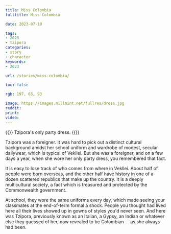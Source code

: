 ```yaml
---
title: Miss Colombia
fulltitle: Miss Colombia

date: 2023-07-10

tags:
- 2023
- tzipora
categories:
- story
- character
keywords:
- 2023

url: /stories/miss-colombia/

toc: false

rgb: 197, 63, 93

image: https://images.millmint.net/fullres/dress.jpg
reddit:
print:
video:
---
```

{{<hint caption>}}
Tzipora's only party dress.
{{</hint>}}

Tzipora was a foreigner. It was hard to pick out a distinct cultural background amidst her school uniform and wardrobe of modest, secular dailywear, which is typical of Vekllei. But she was a foreigner, and on a few days a year, when she wore her only party dress, you remembered that fact.

It is easy to lose track of who comes from where in Vekllei. About half of people were born overseas, and the other half have history in one of a dozen scattered republics that make up the country. It is a deeply multicultural society, a fact which is treasured and protected by the Commonwealth government.

At school, they wore the same uniforms every day, which made seeing your classmates at the end-of-term formal a shock. People you thought had lived here all their lives showed up in gowns of styles you'd never seen. And here was Tzipora, previously known as an Italian, a Gypsy, an Indian or whatever else they guessed of her, now revealed to be Colombian -- as she always had been.

<!--In general, the centralisation of textiles and clothing manufacturers in Vekllei has had the effect of obscuring ethnicity. The Commonwealth has no common race, language or culture. Instead, it is a country by values and circumstance. This is a market that offers everyone basically the same department stores with the same styles of clothes, whether your family has been here for two weeks or a thousand years. The wardrobes of Vekllei people are filled with modest dailywear and something nice for church or occasions, which has the effect of reifying the appearance of society.

To clarify, when we talk about dressing people 'basically the same,' we do not imply literal uniforms as found in their schools or something comparable to the 'Mao-suit' -- department stores offer a million items in many styles. But they are all *commonwealth* styles, in a vision of the *democratic* man and woman, and so they do not contribute to the diverse cultural clothing background of Vekllei's disparate republics. That is not to say that traditional or cultural clothing does not exist (it is common) or that it is suppressed (it isn't) -- just that this state of affairs is convenient for a new country eager to celebrate a shared, civic identity in which any man filled with the democratic spirit can gain citizenship.-->




